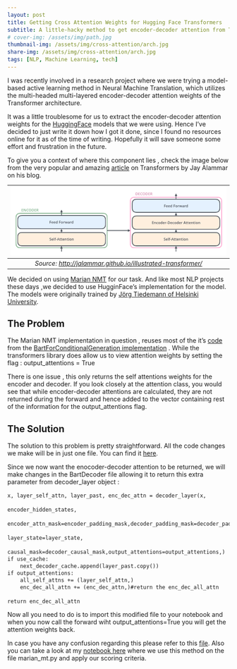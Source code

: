 ```yaml
---
layout: post
title: Getting Cross Attention Weights for Hugging Face Transformers
subtitle: A little-hacky method to get encoder-decoder attention from Transformers
# cover-img: /assets/img/path.jpg
thumbnail-img: /assets/img/cross-attention/arch.jpg
share-img: /assets/img/cross-attention/arch.jpg
tags: [NLP, Machine Learning, tech]
---
```


I was recently involved in a research project where we were trying a model-based active learning method in Neural Machine Translation, which utilizes the multi-headed multi-layered encoder-decoder attention weights of the Transformer architecture. 

It was a little troublesome for us to extract the encoder-decoder attention weights for the [HuggingFace](https://huggingface.co/) models that we were using. Hence I’ve decided to just write it down how I got it done, since I found no resources online for it as of the time of writing. Hopefully it will save someone some effort and frustration in the future.

To give you a context of where this component lies , check the image below from the very popular and amazing [article](http://jalammar.github.io/illustrated-transformer/) on Transformers by Jay Alammar on his blog.

|![](/assets/img/cross-attention/arch.jpg)|
| :--: |
|*Source: http://jalammar.github.io/illustrated-transformer/*|

We decided on using [Marian NMT](https://marian-nmt.github.io/) for our task. And like most NLP projects these days ,we decided to use HugginFace’s implementation for the model. The models were originally trained by [Jörg Tiedemann of Helsinki University](https://researchportal.helsinki.fi/en/persons/j%C3%B6rg-tiedemann).

## The Problem

The Marian NMT implementation in question , reuses most of the it’s [code](https://huggingface.co/transformers/_modules/transformers/models/marian/modeling_marian.html#MarianMTModel) from the [BartForConditionalGeneration implementation](https://huggingface.co/transformers/_modules/transformers/models/bart/modeling_bart.html#BartForConditionalGeneration) . While the transformers library does allow us to view attention weights by setting the flag : output_attentions = True

There is one issue , this only returns the self attentions weights for the encoder and decoder. If you look closely at the attention class, you would see that while encoder-decoder attentions are calculated, they are not returned during the forward and hence added to the vector containing rest of the information for the output_attentions flag.

## The Solution

The solution to this problem is pretty straightforward. All the code changes we make will be in just one file. You can find it [here](https://drive.google.com/file/d/1w67zs3NFma1Uj5meAMuVx1JBCskudVCe/view?usp=sharing).

Since we now want the enocoder-decoder attention to be returned, we will make changes in the BartDecoder file allowing it to return this extra parameter from decoder_layer object :

```
x, layer_self_attn, layer_past, enc_dec_attn = decoder_layer(x,
                                                            encoder_hidden_states,
                                                            encoder_attn_mask=encoder_padding_mask,decoder_padding_mask=decoder_padding_mask,
                                                            layer_state=layer_state,
                                                            causal_mask=decoder_causal_mask,output_attentions=output_attentions,)
if use_cache:    
    next_decoder_cache.append(layer_past.copy())
if output_attentions:
    all_self_attns += (layer_self_attn,)
    enc_dec_all_attn += (enc_dec_attn,)#return the enc_dec_all_attn

return enc_dec_all_attn
```

Now all you need to do is to import this modified file to your notebook and when you now call the forward wiht output_attentions=True you will get the attention weights back.

In case you have any confusion regarding this please refer to this [file](https://drive.google.com/file/d/1w67zs3NFma1Uj5meAMuVx1JBCskudVCe/view?usp=sharing). Also you can take a look at my [notebook here](https://github.com/rajat08/CS591W1_project/blob/master/Experiments/Marian_MT/scoring-heads.ipynb) where we use this method on the file marian_mt.py and apply our scoring criteria.